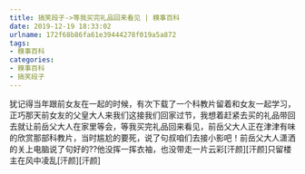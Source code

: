 ```yaml
---
title: 搞笑段子->等我买完礼品回来看见 | 糗事百科
date: 2019-12-19 18:33:02
urlname: 172f68b86fa61e39444278f019a5a872
tags: 
- 糗事百科
categories:
- 糗事百科
- 搞笑段子
---
```

犹记得当年跟前女友在一起的时候，有次下载了一个科教片留着和女友一起学习，正巧那天前女友的父皇大人来我们这接我们回家过节，我想着赶紧去买的礼品带回去就让前岳父大人在家里等会，等我买完礼品回来看见，前岳父大人正在津津有味的欣赏那部科教片，当时尴尬的要死，说了句叔咱们去接小影吧！前岳父大人潇洒的关上电脑说了句好的??他没挥一挥衣袖，也没带走一片云彩[汗颜][汗颜]只留楼主在风中凌乱[汗颜][汗颜]


